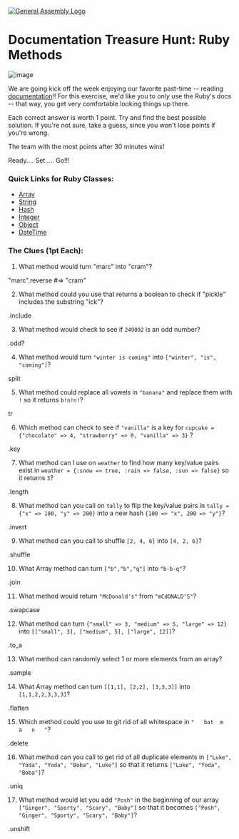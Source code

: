 [![General Assembly Logo](https://camo.githubusercontent.com/1a91b05b8f4d44b5bbfb83abac2b0996d8e26c92/687474703a2f2f692e696d6775722e636f6d2f6b6538555354712e706e67)](https://generalassemb.ly/education/web-development-immersive)

# Documentation Treasure Hunt: Ruby Methods

![image](http://www.nothomesyndrome.com/uploads/2/1/0/0/21007102/281547392.jpg?405)

We are going kick off the week enjoying our favorite past-time -- reading [ documentation](http://ruby-doc.org/)!!
For this exercise, we'd like you to _only_ use the Ruby's docs -- that way, you get
very comfortable looking things up there.

Each correct answer is worth 1 point. Try and find the best possible solution. If you're not sure, take a guess, since you won't lose points if you're wrong.

The team with the most points after 30 minutes wins!

Ready.... Set..... Go!!!

### Quick Links for Ruby Classes:
- [Array](http://ruby-doc.org/core-2.3.0/Array.html)
- [String](http://ruby-doc.org/core-2.3.0/String.html)
- [Hash](http://ruby-doc.org/core-2.3.0/Hash.html)
- [Integer](http://ruby-doc.org/core-2.3.0/Integer.html)
- [Object](http://ruby-doc.org/core-2.3.0/Object.html)
- [DateTime](http://ruby-doc.org/stdlib-2.3.0/libdoc/date/rdoc/DateTime.html)

### The Clues (1pt Each):

1.   What method would turn "marc" into "cram"?

"marc".reverse   #=> "cram"

2.   What method could you use that returns a boolean to check if "pickle" includes the substring "ick"?

.include
  

3.  What method would check to see if `249092` is an odd number?

 .odd?

4.   What method would turn `"winter is coming"` into `["winter", "is", "coming"]`?

split

5.   What method could replace all vowels in `"banana"` and replace them with `!` so it returns `b!n!n!`?

tr
 

6.  Which method can check to see if `"vanilla"` is a key for `cupcake = {"chocolate" => 4, "strawberry" => 0, "vanilla" => 3}` ?

.key

7.   What method can I use on `weather` to find how many key/value pairs exist in `weather = {:snow => true, :rain => false, :sun => false}` so it returns `3`?

.length

8.  What method can you call on `tally` to flip the key/value pairs in `tally = {"x" => 100, "y" => 200}` into  a new hash `{100 => "x", 200 => "y"}`?

.invert

9.   What method can you call to shuffle `[2, 4, 6]` into `[4, 2, 6]`?

.shuffle

10.  What Array method can turn `["b","b","q"]` into `"b-b-q"`?

.join

11.   What method would return `"McDonald's"` from `"mCdONALD'S"`?

  .swapcase

12.   What method can turn `{"small" => 3, "medium" => 5, "large" => 12}` into `[["small", 3], ["medium", 5], ["large", 12]]`?

 .to_a

13.   What method can randomly select 1 or more elements from an array?

.sample

14. What Array method can turn `[[1,1], [2,2], [3,3,3]]` into `[1,1,2,2,3,3,3]`?

.flatten

15. Which method could you use to git rid of all whitespace in `"   bat  m   a   n   "`?

.delete

16. What method can you call to get rid of all duplicate elements in `["Luke", "Yoda", "Yoda", "Boba", "Luke"]` so that it returns `["Luke", "Yoda", "Boba"]`?

.uniq

17. What method would let you add `"Posh"` in the beginning of our array `["Ginger", "Sporty", "Scary", "Baby"]` so that it becomes `["Posh", "Ginger", "Sporty", "Scary", "Baby"]`?

 .unshift

